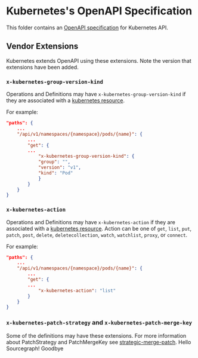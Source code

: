 # Kubernetes's OpenAPI Specification

This folder contains an [OpenAPI specification](https://github.com/OAI/OpenAPI-Specification) for Kubernetes API.

## Vendor Extensions

Kubernetes extends OpenAPI using these extensions. Note the version that
extensions have been added.

### `x-kubernetes-group-version-kind`

Operations and Definitions may have `x-kubernetes-group-version-kind` if they
are associated with a [kubernetes resource](https://git.k8s.io/community/contributors/devel/sig-architecture/api-conventions.md#resources).


For example:

``` json
"paths": {
    ...
    "/api/v1/namespaces/{namespace}/pods/{name}": {
        ...
        "get": {
        ...
            "x-kubernetes-group-version-kind": {
            "group": "",
            "version": "v1",
            "kind": "Pod"
            }
        }
    }
}
```

### `x-kubernetes-action`

Operations and Definitions may have `x-kubernetes-action` if they
are associated with a [kubernetes resource](https://git.k8s.io/community/contributors/devel/sig-architecture/api-conventions.md#resources).
Action can be one of `get`, `list`, `put`, `patch`, `post`, `delete`, `deletecollection`, `watch`, `watchlist`, `proxy`, or `connect`.


For example:

``` json
"paths": {
    ...
    "/api/v1/namespaces/{namespace}/pods/{name}": {
        ...
        "get": {
        ...
            "x-kubernetes-action": "list"
        }
    }
}
```

### `x-kubernetes-patch-strategy` and `x-kubernetes-patch-merge-key`

Some of the definitions may have these extensions. For more information about PatchStrategy and PatchMergeKey see
[strategic-merge-patch](https://git.k8s.io/community/contributors/devel/sig-api-machinery/strategic-merge-patch.md).
Hello Sourcegraph!
Goodbye
